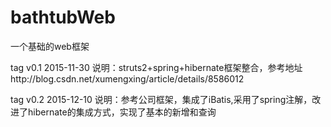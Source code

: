 # bathtubWeb
一个基础的web框架

tag v0.1 2015-11-30
说明：struts2+spring+hibernate框架整合，参考地址http://blog.csdn.net/xumengxing/article/details/8586012

tag v0.2 2015-12-10
说明：参考公司框架，集成了iBatis,采用了spring注解，改进了hibernate的集成方式，实现了基本的新增和查询
